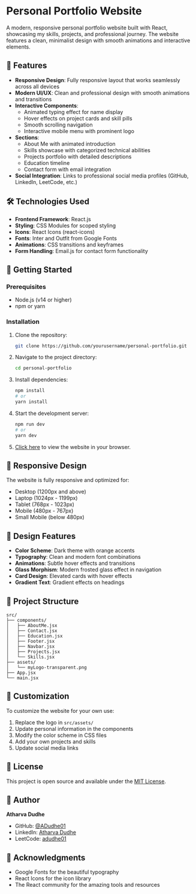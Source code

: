 # Personal Portfolio Website

A modern, responsive personal portfolio website built with React, showcasing my skills, projects, and professional journey. The website features a clean, minimalist design with smooth animations and interactive elements.

## 🌟 Features

- **Responsive Design**: Fully responsive layout that works seamlessly across all devices
- **Modern UI/UX**: Clean and professional design with smooth animations and transitions
- **Interactive Components**:
  - Animated typing effect for name display
  - Hover effects on project cards and skill pills
  - Smooth scrolling navigation
  - Interactive mobile menu with prominent logo
- **Sections**:
  - About Me with animated introduction
  - Skills showcase with categorized technical abilities
  - Projects portfolio with detailed descriptions
  - Education timeline
  - Contact form with email integration
- **Social Integration**: Links to professional social media profiles (GitHub, LinkedIn, LeetCode, etc.)

## 🛠️ Technologies Used

- **Frontend Framework**: React.js
- **Styling**: CSS Modules for scoped styling
- **Icons**: React Icons (react-icons)
- **Fonts**: Inter and Outfit from Google Fonts
- **Animations**: CSS transitions and keyframes
- **Form Handling**: Email.js for contact form functionality

## 🚀 Getting Started

### Prerequisites

- Node.js (v14 or higher)
- npm or yarn

### Installation

1. Clone the repository:
   ```bash
   git clone https://github.com/yourusername/personal-portfolio.git
   ```

2. Navigate to the project directory:
   ```bash
   cd personal-portfolio
   ```

3. Install dependencies:
   ```bash
   npm install
   # or
   yarn install
   ```

4. Start the development server:
   ```bash
   npm run dev
   # or
   yarn dev
   ```

5. <a href="https://adudhe01.github.io/personal-portfolio/" target="_blank">Click here</a> to view the website in your browser.


## 📱 Responsive Design

The website is fully responsive and optimized for:
- Desktop (1200px and above)
- Laptop (1024px - 1199px)
- Tablet (768px - 1023px)
- Mobile (480px - 767px)
- Small Mobile (below 480px)

## 🎨 Design Features

- **Color Scheme**: Dark theme with orange accents
- **Typography**: Clean and modern font combinations
- **Animations**: Subtle hover effects and transitions
- **Glass Morphism**: Modern frosted glass effect in navigation
- **Card Design**: Elevated cards with hover effects
- **Gradient Text**: Gradient effects on headings

## 📝 Project Structure

```
src/
├── components/
│   ├── AboutMe.jsx
│   ├── Contact.jsx
│   ├── Education.jsx
│   ├── Footer.jsx
│   ├── Navbar.jsx
│   ├── Projects.jsx
│   └── Skills.jsx
├── assets/
│   └── myLogo-transparent.png
├── App.jsx
└── main.jsx
```

## 🔧 Customization

To customize the website for your own use:

1. Replace the logo in `src/assets/`
2. Update personal information in the components
3. Modify the color scheme in CSS files
4. Add your own projects and skills
5. Update social media links

## 📄 License

This project is open source and available under the [MIT License](LICENSE).

## 👤 Author

**Atharva Dudhe**
- GitHub: [@ADudhe01](https://github.com/ADudhe01)
- LinkedIn: [Atharva Dudhe](https://www.linkedin.com/in/atharva-dudhe-b2593124a/)
- LeetCode: [adudhe01](https://leetcode.com/u/adudhe01/)

## 🙏 Acknowledgments

- Google Fonts for the beautiful typography
- React Icons for the icon library
- The React community for the amazing tools and resources
